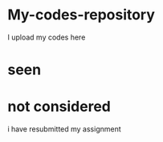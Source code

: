 # My-codes-repository
I upload my codes here 
# seen
# not considered

i have resubmitted my assignment
